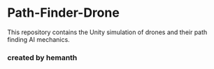 # Path-Finder-Drone
This repository contains the Unity simulation of drones and their path finding AI mechanics.

### created by hemanth 
